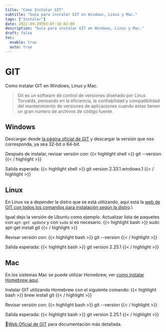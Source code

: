 ```yaml
---
title: "Como Instalar GIT"
subtitle: "Guía para instalar GIT en Windows, Linux y Mac."
tags: ["Instalar"]
date: 2022-09-29T03:07:18-03:00
description: "Guía para instalar GIT en Windows, Linux y Mac."
draft: false
toc:
  enable: true
  auto: true
---
```


# GIT
Como instalar GIT en Windows, Linux y Mac.

> Git es un software de control de versiones diseñado por Linus Torvalds, pensando en la eficiencia, la confiabilidad y compatibilidad del mantenimiento de versiones de aplicaciones cuando estas tienen un gran número de archivos de código fuente.

## Windows
Descargar desde [la página oficial de GIT](https://git-scm.com/download/win) y descargar la versión que nos corresponda, ya sea 32-bit o 64-bit.

Después de instalar, revisar versión con:
{{< highlight shell >}}
git --version
{{< / highlight >}}

Salida esperada:
{{< highlight shell >}}
git version 2.33.1.windows.1
{{< / highlight >}}

## Linux
En Linux va a depender la distro que se está utilizando, aquí está la [web de GIT con todos los comandos para instalación según la distro](https://git-scm.com/download/linux).\

Igual dejo la versión de Ubuntu como ejemplo.
Actualizar lista de paquetes con `apt-get update` y con `sudo` si es necesario.
{{< highlight bash >}}
sudo apt-get install git
{{< / highlight >}}

Revisar versión con:
{{< highlight bash >}}
git --version
{{< / highlight >}}

Salida esperada:
{{< highlight bash >}}
git version 2.25.1
{{< / highlight >}}

## Mac
En los sistemas Mac se puede utilizar Homebrew, ver [como instalar Homebrew aquí](/posts/instalar_homebrew/).

Instalar GIT utilizando Homebrew con el siguiente comando:
{{< highlight bash >}}
brew install git
{{< / highlight >}}

Revisar versión con:
{{< highlight bash >}}
git --version
{{< / highlight >}}

Salida esperada:
{{< highlight bash >}}
git version 2.25.1
{{< / highlight >}}


:link:[Web Oficial de GIT](https://git-scm.com) para documentación más detallada.
